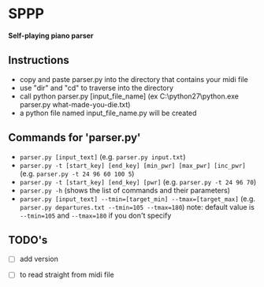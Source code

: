 # SPPP
**Self-playing piano parser**

## Instructions
* copy and paste parser.py into the directory that contains your midi file
* use "dir" and "cd" to traverse into the directory
* call python parser.py [input_file_name] (ex C:\python27\python.exe parser.py what-made-you-die.txt)
* a python file named input_file_name.py will be created

## Commands for 'parser.py'

* `parser.py [input_text]` (e.g. `parser.py input.txt`)
* `parser.py -t [start_key] [end_key] [min_pwr] [max_pwr] [inc_pwr]` (e.g. `parser.py -t 24 96 60 100 5`)
* `parser.py -t [start_key] [end_key] [pwr]` (e.g. `parser.py -t 24 96 70`)
* `parser.py -h` (shows the list of commands and their parameters)
* `parser.py [input_text] --tmin=[target_min] --tmax=[target_max]` (e.g. `parser.py departures.txt --tmin=105 --tmax=180`)
	note: default value is `--tmin=105` and `--tmax=180` if you don't specify

## TODO's
- [ ] add version
- [ ] to read straight from midi file


